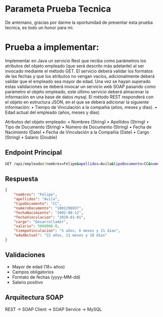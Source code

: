# Parameta Prueba Tecnica

De antemano, gracias por darme la oportunidad de presentar esta prueba tecnica, es todo un honor para mi.

# Prueba a implementar:
Implementar en Java un servicio Rest que reciba como parámetros los atributos del objeto
empleado (que será descrito más adelante) al ser invocado mediante el método GET.
El servicio deberá validar los formatos de las fechas y que los atributos no vengan vacíos,
adicionalmente deberá validar que el empleado sea mayor de edad.
Una vez se hayan superado estas validaciones se deberá invocar un servicio web SOAP
pasando como parámetro el objeto empleado, este último servicio deberá almacenar la
información en una base de datos mysql.
El método REST responderá con el objeto en estructura JSON, en el que se deberá adicionar
la siguiente información:
• Tiempo de Vinculación a la compañía (años, meses y días).
• Edad actual del empleado (años, meses y días)

Atributos del objeto empleado:
• Nombres (String)
• Apellidos (String)
• Tipo de Documento (String)
• Número de Documento (String)
• Fecha de Nacimiento (Date)
• Fecha de Vinculación a la Compañía (Date)
• Cargo (String)
• Salario (Double)

## Endpoint Principal
```bash
GET /api/empleados?nombres=Felipe&apellidos=Avila&tipoDocumento=CC&numeroDocumento=1001296937&fechaNacimiento=2002-08-12&fechaVinculacion=2020-01-01&cargo=Desarrollador&salario=5000000
```

## Respuesta
```json
{
    "nombres": "Felipe",
    "apellidos": "Avila", 
    "tipoDocumento": "CC",
    "numeroDocumento": "1001296937",
    "fechaNacimiento": "2002-08-12",
    "fechaVinculacion": "2020-01-01",
    "cargo": "Desarrollador",
    "salario": 5000000.0,
    "tiempoVinculacion": "5 años, 6 meses y 21 días",
    "edadActual": "22 años, 11 meses y 10 días"
}
```

## Validaciones
- Mayor de edad (18+ años)
- Campos obligatorios
- Formato de fechas (yyyy-MM-dd)
- Salario positivo

## Arquitectura SOAP
REST → SOAP Client → SOAP Service → MySQL